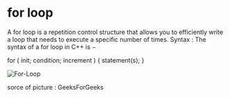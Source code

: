 # for loop
A for loop is a repetition control structure that allows you to efficiently write a loop that needs to execute a specific number of times.
Syntax : The syntax of a for loop in C++ is −

for ( init; condition; increment ) {
   statement(s);
}


![For-Loop](https://user-images.githubusercontent.com/90840992/139287008-dc4e514b-3318-487d-a41b-77a752d95bed.jpg)

sorce of picture : GeeksForGeeks
